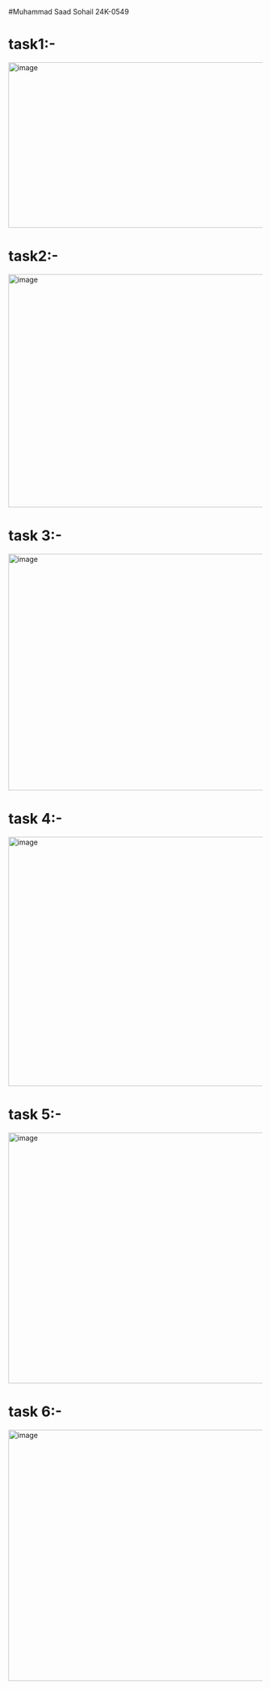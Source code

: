 #Muhammad Saad Sohail     24K-0549

# task1:-
<img width="654" height="328" alt="image" src="https://github.com/user-attachments/assets/d145f06d-bf38-428d-af71-2b0062d6a897" />

# task2:-
<img width="832" height="462" alt="image" src="https://github.com/user-attachments/assets/9054bccb-3967-4759-848a-7858b4e52a7a" />

# task 3:-
<img width="650" height="469" alt="image" src="https://github.com/user-attachments/assets/2fbd4acc-498e-4d11-bb01-e72ac2cfb995" />

# task 4:-
<img width="804" height="494" alt="image" src="https://github.com/user-attachments/assets/7ddbf157-3f66-4b6f-81f6-11802bb0970d" />

# task 5:-
<img width="874" height="497" alt="image" src="https://github.com/user-attachments/assets/445471fa-262e-4f17-b49a-db92db0f29fd" />

# task 6:-
<img width="889" height="498" alt="image" src="https://github.com/user-attachments/assets/673ec949-d0b2-49b6-9c3d-22b262f5c97e" />
